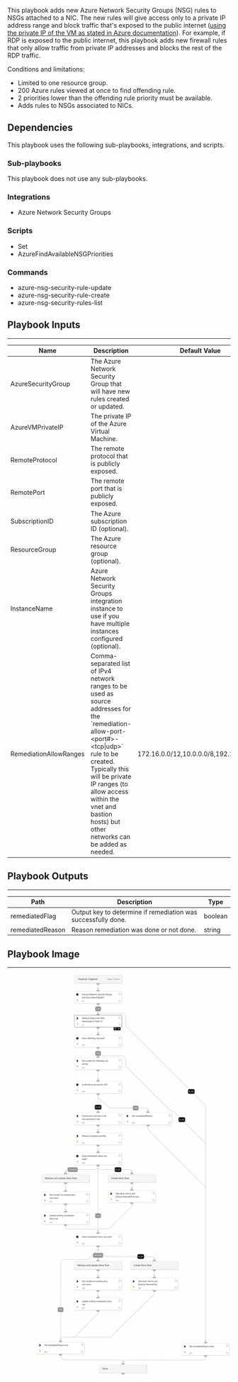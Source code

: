 This playbook adds new Azure Network Security Groups (NSG) rules to NSGs attached to a NIC. The new rules will give access only to a private IP address range and block traffic that's exposed to the public internet ([using the private IP of the VM as stated in Azure documentation](https://learn.microsoft.com/en-us/azure/virtual-network/network-security-groups-overview)). For example, if RDP is exposed to the public internet, this playbook adds new firewall rules that only allow traffic from private IP addresses and blocks the rest of the RDP traffic.

Conditions and limitations:
- Limited to one resource group.
- 200 Azure rules viewed at once to find offending rule.
- 2 priorities lower than the offending rule priority must be available.
- Adds rules to NSGs associated to NICs.

## Dependencies

This playbook uses the following sub-playbooks, integrations, and scripts.

### Sub-playbooks

This playbook does not use any sub-playbooks.

### Integrations

* Azure Network Security Groups

### Scripts

* Set
* AzureFindAvailableNSGPriorities

### Commands

* azure-nsg-security-rule-update
* azure-nsg-security-rule-create
* azure-nsg-security-rules-list

## Playbook Inputs

---

| **Name** | **Description** | **Default Value** | **Required** |
| --- | --- | --- | --- |
| AzureSecurityGroup | The Azure Network Security Group that will have new rules created or updated. |  | Required |
| AzureVMPrivateIP | The private IP of the Azure Virtual Machine. |  | Required |
| RemoteProtocol | The remote protocol that is publicly exposed. |  | Required |
| RemotePort | The remote port that is publicly exposed. |  | Required |
| SubscriptionID | The Azure subscription ID \(optional\). |  | Optional |
| ResourceGroup | The Azure resource group \(optional\). |  | Optional |
| InstanceName | Azure Network Security Groups integration instance to use if you have multiple instances configured \(optional\). |  | Optional |
| RemediationAllowRanges | Comma-separated list of IPv4 network ranges to be used as source addresses for the \`remediation-allow-port-&lt;port\#&gt;-&lt;tcp\|udp&gt;\` rule to be created.  Typically this will be private IP ranges \(to allow access within the vnet and bastion hosts\) but other networks can be added as needed. | 172.16.0.0/12,10.0.0.0/8,192.168.0.0/16 | Optional |

## Playbook Outputs

---

| **Path** | **Description** | **Type** |
| --- | --- | --- |
| remediatedFlag | Output key to determine if remediation was successfully done. | boolean |
| remediatedReason | Reason remediation was done or not done. | string |

## Playbook Image

---

![Azure - Network Security Group Remediation](../doc_files/Azure_-_Network_Security_Group_Remediation.png)
